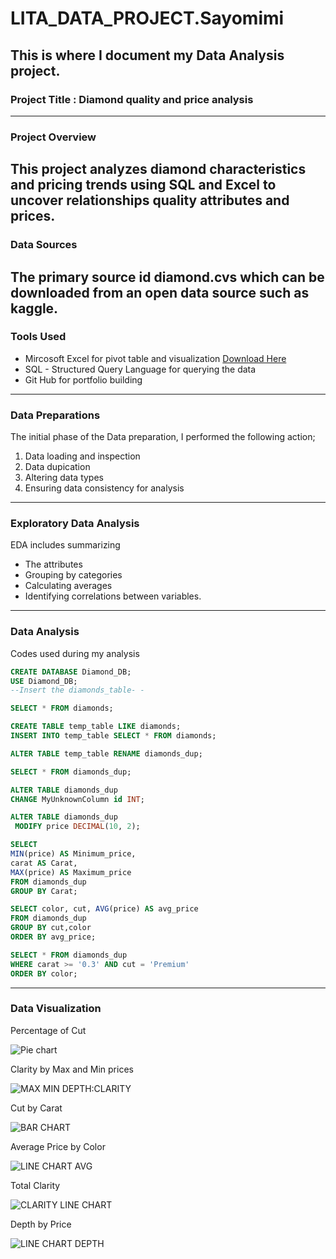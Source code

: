 # LITA_DATA_PROJECT.Sayomimi

## This is where I document my Data Analysis project.

### Project Title : Diamond quality and price analysis
---
### Project Overview
This project analyzes diamond characteristics and pricing trends using SQL and Excel to uncover relationships quality attributes and prices.
-
### Data Sources
The primary source id diamond.cvs which can be downloaded from an open data source such as kaggle.
---
### Tools Used
- Mircosoft Excel for pivot table and visualization [Download Here](https://www.microsoft.com)
- SQL - Structured Query Language for querying the data
- Git Hub for portfolio building
---
### Data Preparations
The initial phase of the Data preparation, I performed the following action;
1. Data loading and inspection
2. Data dupication
3. Altering data types
4. Ensuring data consistency for analysis
---
### Exploratory Data Analysis
EDA includes summarizing
- The attributes
- Grouping by categories
- Calculating averages
- Identifying correlations between variables.
---
### Data Analysis
Codes used during my analysis
```SQL
CREATE DATABASE Diamond_DB;
USE Diamond_DB;
--Insert the diamonds_table- -

SELECT * FROM diamonds;

CREATE TABLE temp_table LIKE diamonds;
INSERT INTO temp_table SELECT * FROM diamonds;

ALTER TABLE temp_table RENAME diamonds_dup;

SELECT * FROM diamonds_dup;

ALTER TABLE diamonds_dup
CHANGE MyUnknownColumn id INT;

ALTER TABLE diamonds_dup
 MODIFY price DECIMAL(10, 2);

SELECT 
MIN(price) AS Minimum_price, 
carat AS Carat, 
MAX(price) AS Maximum_price 
FROM diamonds_dup
GROUP BY Carat;

SELECT color, cut, AVG(price) AS avg_price
FROM diamonds_dup
GROUP BY cut,color
ORDER BY avg_price;

SELECT * FROM diamonds_dup
WHERE carat >= '0.3' AND cut = 'Premium'
ORDER BY color;
```
---
### Data Visualization
Percentage of Cut

![Pie chart](https://github.com/user-attachments/assets/0476f19d-1928-4b5c-ab97-39a05b2abb6c)

Clarity by Max and Min prices

![MAX MIN DEPTH:CLARITY](https://github.com/user-attachments/assets/4fba3836-d369-4857-81db-38f39836a543)

Cut by Carat

![BAR CHART](https://github.com/user-attachments/assets/0974a303-66aa-4a41-a356-99504c291c14)

Average Price by Color

![LINE CHART AVG](https://github.com/user-attachments/assets/1832ca3a-664a-4237-ae7b-c0661f0175b0)

Total Clarity

![CLARITY LINE CHART](https://github.com/user-attachments/assets/f0ef405b-b468-41ef-8bc9-a1d03d31f1e2)

Depth by Price

![LINE CHART DEPTH](https://github.com/user-attachments/assets/58c9a07b-cdf3-40b9-bb55-ad7a0fcf3a0c)


